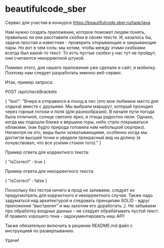 # beautifulcode_sber
Сервис для участия в конкурсе https://beautifulcode.sber.ru/task/java

Нам нужно создать приложение, которое поможет людям понять, правильно ли они расставили скобки в своем тексте. И, казалось бы, задача простая и известная - проверить открывающие и закрывающие пары. Но вот в чем соль: мы хотим, чтобы между этими скобками всегда был какой-то текст. То есть пустые скобки у нас тут не пройдут, они считаются некорректной штукой.

Помимо этого, для нашего приложения уже сделали и сайт, и мобилку. Поэтому нам следует разработать именно веб-сервис.

Итак, пример запроса:

POST /api/checkBrackets

{
  "text": "Вчера я отправился в поход в лес (это мое любимое место для отдыха) вместе с друзьями. Мы выбрали маршрут, который проходил через горные потоки и поля (для разнообразия). В начале пути погода была отличной, солнце светило ярко, и птицы радостно пели. Однако, когда мы подошли ближе к вершине горы, небо стало покрываться облаками, (как будто природа готовила нам небольшой сюрприз). Несмотря на это, виды были захватывающими, особенно когда мы достигли высшей точки и увидели прекрасный вид на долину (я почувствовал, что все усилия стоили того)."
}

Пример ответа для корректного текста:

{
  "isCorrect" : true
}

Пример ответа для некорректного текста:

{
  "isCorrect" : false
}

Поскольку без тестов ничего в прод не заливаем, следует их предусмотреть для корректного и некорректного случая. Также надо задуматься над архитектурой и следовать принципам SOLID - вдруг приложение “выстрелит” и мы захотим его доработать ;). Не забываем про обработку входных данных - не следует обрабатывать пустой текст. И правило хорошего тона - задокументировать наш API!

Также обязательно включить в решение README.md файл с инструкцией по развертыванию.

Удачи!
